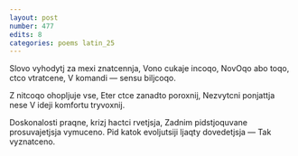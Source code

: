 ```yaml
---
layout: post
number: 477
edits: 8
categories: poems latin_25
---
```


Slovo vyhodytj za mexi znatcennja,
Vono cukaje incoqo,
NovOqo abo toqo, ctco vtratcene,
V komandi — sensu biljcoqo.

Z nitcoqo ohopljuje vse,
Eter ctce zanadto poroxnij,
Nezvytcni ponjattja nese
V ideji komfortu tryvoxnij.

Doskonalosti praqne, krizj hactci rvetjsja,
Zadnim pidstjoquvane prosuvajetjsja vymuceno.
Pid katok evoljutsiji ljaqty dovedetjsja —
Tak vyznatceno.
